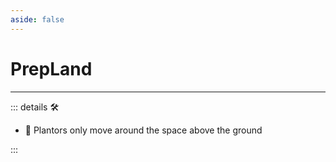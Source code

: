 ```yaml
---
aside: false
---
```

# PrepLand

---

<!-- =================================================== -->
<!-- =================================================== -->
<!-- =================================================== -->
<!-- =================================================== -->
<!-- =================================================== -->
::: details 🛠

- 🔻 Plantors only move around the space above the ground

:::
